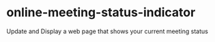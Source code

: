 # online-meeting-status-indicator
Update and Display a web page that shows your current meeting status
